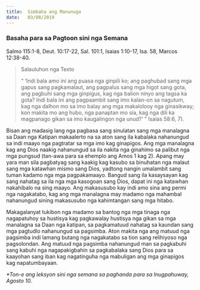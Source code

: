 ```yaml
---
title:  Simbaha ang Manunuga
date:   03/08/2019
---
```


### Basaha para sa Pagtoon sini nga Semana
Salmo 115:1-8,  Deut. 10:17-22,  Sal. 101:1, Isaias 1:10-17,  Isa. 58,  Marcos 12:38-40.

> <p>Salauluhon nga Texto</p>
> “ ‘Indi bala amo ini ang puasa nga ginpili ko; ang paghubad 	sang mga gapus sang pagkamalaut, ang pagpalus sang mga higot sang gota, 	ang pagbuhi sang mga ginpigus, kag nga balion ninyo ang tagsa ka gota? Indi 	bala ini ang pagpaambit sang imo kalan-on sa nagutum, kag nga dalhon mo sa 	imo balay ang mga makalolooy nga ginasikway; kon makita mo ang hubo, nga 	panaptan mo sia, kag nga dili ka magpanago gikan sa imo kaugalingon nga 	unud?’ ” Isaias 58:6, 7).  

Bisan ang madasig lang nga pagbasa sang sinulatan sang mga manalagna sa Daan nga Katipan makaalerto na sa aton sang ila kabalaka nahanungud sa indi maayo nga pagtratar sa mga imo kag ginapigos.  Ang mga manalagna kag ang Dios naakig nahanungud sa ila nakita nga ginahimo sa palibut nga mga pungsud (tan-awa para sa ehemplo ang Amos 1 kag 2).  Apang may yara man sila pagbatyag sang kaakig kag kasubo sa binuhatan nga malaut sang mga katawhan mismo sang Dios, yadtong nangin umalambit sang tuman kadamo nga mga pagpakamaayo.  Bangud sang ila kasaysayan kag sang nahatag sa ila nga mga kasogoan sang Dios, dapat ini nga katawhan nakahibalo na sing maayo.  Ang makasusubo kay indi amo sina ang permi nga nagakatabo, kag ang mga manalagna may madamo nga mahambal nahanungud sining makasusubo nga kahimtangan sang mga hitabo.

Makagalanyat tukibon nga madamo sa bantog nga mga tinaga nga nagapatuhoy sa hustisya kag pagkawalay hustisya nga gikan sa mga manalagna sa Daan nga katipan, sa pagkamatuud nahatag sa kaundan sang mga pagtudlo nahanungud sa pagsimba.  Aton makita nga ang matuud nga pagsimba indi lamang butang nga nagakatabo sa tion sang relihiyoso nga pagsolondan.  Ang matuud nga pagsimba nahanungud man sa pagkabuhi sang kabuhi nga nagapakigbahin sa pagkabalaka sang Dios para sa kaayohan sang iban kag nagatinguha nga mabuligan ang mga ginapigos kag napatumbayaan.

_*Ton-e ang leksyon sini nga semana sa paghanda para sa Inugpahuway, Agosto 10._